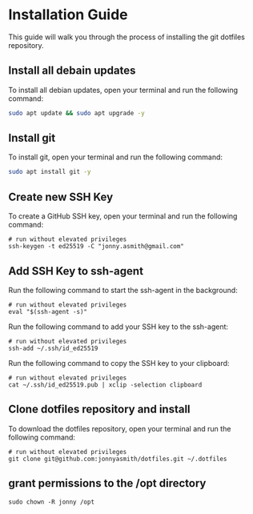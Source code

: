 # Installation Guide

This guide will walk you through the process of installing the git dotfiles repository.

## Install all debain updates

To install all debian updates, open your terminal and run the following command:

```bash
sudo apt update && sudo apt upgrade -y
```

## Install git

To install git, open your terminal and run the following command:

```bash
sudo apt install git -y
```

## Create new SSH Key

To create a GitHub SSH key, open your terminal and run the following command:

```shell
# run without elevated privileges
ssh-keygen -t ed25519 -C "jonny.asmith@gmail.com"
```

## Add SSH Key to ssh-agent

Run the following command to start the ssh-agent in the background:

```shell
# run without elevated privileges
eval "$(ssh-agent -s)"
```

Run the following command to add your SSH key to the ssh-agent:

```shell
# run without elevated privileges
ssh-add ~/.ssh/id_ed25519
```

Run the following command to copy the SSH key to your clipboard:

```shell
# run without elevated privileges
cat ~/.ssh/id_ed25519.pub | xclip -selection clipboard
```

## Clone dotfiles repository and install

To download the dotfiles repository, open your terminal and run the following command:

```shell
# run without elevated privileges
git clone git@github.com:jonnyasmith/dotfiles.git ~/.dotfiles
```

## grant permissions to the /opt directory

```shell
sudo chown -R jonny /opt
```
